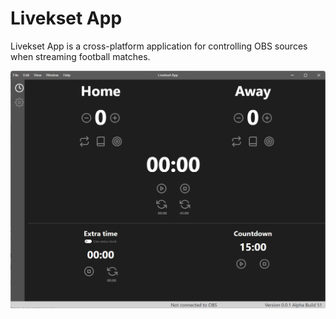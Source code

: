 # Livekset App

Livekset App is a cross-platform application for controlling OBS sources when streaming football matches.

![screenshot](screenshot.png)
